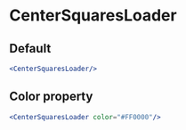 # CenterSquaresLoader

## Default 
```jsx
<CenterSquaresLoader/>

```

## Color property

```jsx
<CenterSquaresLoader color="#FF0000"/>

```
